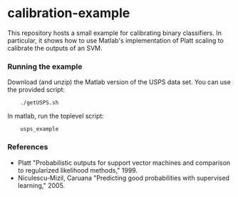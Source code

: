# calibration-example

This repository hosts a small example for calibrating binary classifiers.
In particular, it shows how to use Matlab's implementation of Platt scaling to calibrate the outputs of an SVM.

### Running the example

Download (and unzip) the Matlab version of the USPS data set.  You can use the provided script:
```
    ./getUSPS.sh
```

In matlab, run the toplevel script:
```
    usps_example
```		

### References
- Platt "Probabilistic outputs for support vector machines and comparison to regularized likelihood methods," 1999.
- Niculescu-Mizil, Caruana "Predicting good probabilities with supervised learning," 2005.

